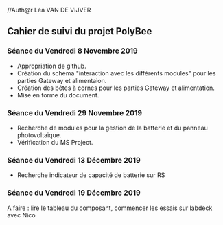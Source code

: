 //Auth@r Léa VAN DE VIJVER


<h2> Cahier de suivi du projet PolyBee </h2>

<h3>Séance du Vendredi 8 Novembre 2019 </h3>

- Appropriation de github.
- Création du schéma "interaction avec les différents modules" pour les parties Gateway et alimentaion.
- Création des bêtes à cornes pour les parties Gateway et alimentation.
- Mise en forme du document.

<h3>Séance du Vendredi 29 Novembre 2019 </h3>

- Recherche de modules pour la gestion de la batterie et du panneau photovoltaïque.
- Vérification du MS Project.

<h3>Séance du Vendredi 13 Décembre 2019 </h3>

- Recherche indicateur de capacité de batterie sur RS

<h3>Séance du Vendredi 19 Décembre 2019 </h3>

A faire : lire le tableau du composant, commencer les essais sur labdeck avec Nico
